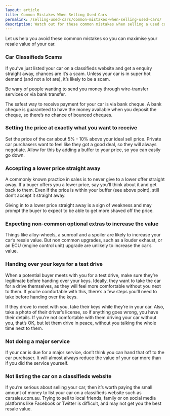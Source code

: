 ```yaml
---
layout: article
title: Common Mistakes When Selling Used Cars
permalink: /selling-used-cars/common-mistakes-when-selling-used-cars/
description: Watch out for these common mistakes when selling a used car
---
```

Let us help you avoid these common mistakes so you can maximise your resale value of your car.

### Car Classifieds Scams
If you’ve just listed your car on a classifieds website and get a enquiry straight away, chances are it’s a scam. Unless your car is in super hot demand (and not a lot are), it’s likely to be a scam.

Be wary of people wanting to send you money through wire-transfer services or via bank transfer.

The safest way to receive payment for your car is via bank cheque. A bank cheque is guaranteed to have the money available when you deposit the cheque, so there’s no chance of bounced cheques.

### Setting the price at exactly what you want to receive
Set the price of the car about 5% - 10% above your ideal sell price. Private car purchasers want to feel like they got a good deal, so they will always negotiate. Allow for this by adding a buffer to your price, so you can easily go down.

### Accepting a lower price straight away
A commonly known practice in sales is to never give to a lower offer straight away. If a buyer offers you a lower price, say you’ll think about it and get back to them. Even if the price is within your buffer (see above point), still don’t accept it straight away.

Giving in to a lower price straight away is a sign of weakness and may prompt the buyer to expect to be able to get more shaved off the price.

### Expecting non-common optional extras to increase the value
Things like alloy-wheels, a sunroof and a spoiler are likely to increase your car’s resale value. But non common upgrades, such as a louder exhaust, or an ECU (engine control unit) upgrade are unlikely to increase the car’s value.

### Handing over your keys for a test drive
When a potential buyer meets with you for a test drive, make sure they’re legitimate before handing over your keys. Ideally, they want to take the car for a drive themselves, as they will feel more comfortable without you next to them. If you’re comfortable with this, there’s a few steps you’ll need to take before handing over the keys.

If they drove to meet with you, take their keys while they’re in your car. Also, take a photo of their driver’s license, so if anything goes wrong, you have their details. If you’re not comfortable with them driving your car without you, that’s OK, but let them drive in peace, without you talking the whole time next to them.

### Not doing a major service
If your car is due for a major service, don’t think you can hand that off to the car purchaser. It will almost always reduce the value of your car more than if you did the service yourself.

### Not listing the car on a classifieds website
If you’re serious about selling your car, then it’s worth paying the small amount of money to list your car on a classifieds website such as carsales.com.au. Trying to sell to local friends, family or on social media platforms like Facebook or Twitter is difficult, and may not get you the best resale value.